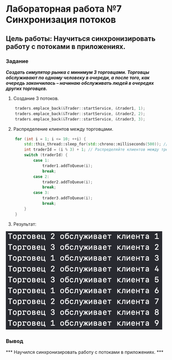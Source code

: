 # Лабораторная работа №7 Синхронизация потоков #

## Цель работы: Научиться синхронизировать работу с потоками в приложениях. ##

### Задание ###

***Создать симулятор рынка с минимум 3 торговцами. Торговцы обслуживают по одному человеку в очереди, а после того, как очередь закончилась – начинаю обслуживать людей в очередях других торговцев.***


1. Создание 3 потоков. 

``` c++
    traders.emplace_back(&Trader::startService, &trader1, 1);
    traders.emplace_back(&Trader::startService, &trader2, 2);
    traders.emplace_back(&Trader::startService, &trader3, 3);
```

2. Распределение клиентов между торговцами.
```c++
    for (int i = 1; i <= 10; ++i) {
        std::this_thread::sleep_for(std::chrono::milliseconds(500)); // Имитировать время прибытия клиента
        int traderId = (i % 3) + 1; // Распределяйте клиентов между трейдерами по циклической схеме
        switch (traderId) {
            case 1:
                trader1.addToQueue(i);
                break;
            case 2:
                trader2.addToQueue(i);
                break;
            case 3:
                trader3.addToQueue(i);
                break;
        }
    }
```

3. Результат:

![result.png](images/result.png)

### Вывод ###

*** Научился синхронизировать работу с потоками в приложениях. ***
